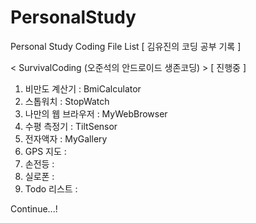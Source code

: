# PersonalStudy
Personal Study Coding File List
[ 김유진의 코딩 공부 기록 ]


< SurvivalCoding (오준석의 안드로이드 생존코딩) > [ 진행중 ]

1. 비만도 계산기 : BmiCalculator
2. 스톱워치 : StopWatch
3. 나만의 웹 브라우저 : MyWebBrowser
4. 수평 측정기 : TiltSensor
5. 전자액자 : MyGallery
6. GPS 지도 : 
7. 손전등 : 
8. 실로폰 : 
9. Todo 리스트 :

Continue...!
